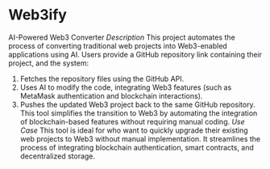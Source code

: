 # Web3ify
AI-Powered Web3 Converter
*Description*
This project automates the process of converting traditional web projects into Web3-enabled applications using AI. Users provide a GitHub repository link containing their project, and the system:
1. Fetches the repository files using the GitHub API.
2. Uses AI to modify the code, integrating Web3 features (such as MetaMask authentication and blockchain interactions).
3. Pushes the updated Web3 project back to the same GitHub repository.
This tool simplifies the transition to Web3 by automating the integration of blockchain-based features without requiring manual coding.
*Use Case*
This tool is ideal for who want to quickly upgrade their existing web projects to Web3 without manual implementation. It streamlines the process of integrating blockchain authentication, smart contracts, and decentralized storage.
